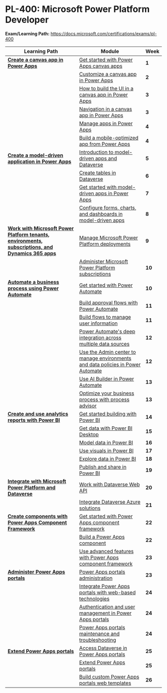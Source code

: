 # PL-400: Microsoft Power Platform Developer

**Exam/Learning Path:** https://docs.microsoft.com/certifications/exams/pl-400

| **Learning Path** | **Module** | **Week** |
|-|-|-|
|**[Create a canvas app in Power Apps](https://docs.microsoft.com/learn/paths/create-powerapps/)**| [Get started with Power Apps canvas apps](https://docs.microsoft.com/learn/modules/get-started-with-powerapps/) | **1** 
| | [Customize a canvas app in Power Apps](https://docs.microsoft.com/learn/modules/customize-apps-in-powerapps/) | **2** 
| | [How to build the UI in a canvas app in Power Apps](https://docs.microsoft.com/learn/modules/how-to-build-ui-canvas-app/) | **3** 
| | [Navigation in a canvas app in Power Apps](https://docs.microsoft.com/learn/modules/navigation-canvas-app/) | **3** 
| | [Manage apps in Power Apps](https://docs.microsoft.com/learn/modules/manage-apps-in-powerapps/) | **4** 
| | [Build a mobile-optimized app from Power Apps](https://docs.microsoft.com/learn/modules/build-mobile-optimized/) | **4** 
|**[Create a model-driven application in Power Apps](https://docs.microsoft.com/learn/paths/create-app-models-business-processes/)**| [Introduction to model-driven apps and Dataverse](https://docs.microsoft.com/learn/modules/intro-model-driven-apps-common-data-service/) | **5** 
| | [Create tables in Dataverse](https://docs.microsoft.com/learn/modules/get-started-with-powerapps-common-data-service/) | **6** 
| | [Get started with model-driven apps in Power Apps](https://docs.microsoft.com/learn/modules/get-started-with-model-driven-apps-in-powerapps/) | **7** 
| | [Configure forms, charts, and dashboards in model-driven apps](https://docs.microsoft.com/learn/modules/configure-model-driven-apps-customer-engagement-apps/) | **8** 
|**[Work with Microsoft Power Platform tenants, environments, subscriptions, and Dynamics 365 apps](https://docs.microsoft.com/learn/paths/implementing-customer-engagement-apps/)**| [Manage Microsoft Power Platform deployments](https://docs.microsoft.com/learn/modules/designing-power-platform-deployments/) | **9** 
| | [Administer Microsoft Power Platform subscriptions](https://docs.microsoft.com/learn/modules/administrating-power-platform-subscriptions/) | **10** 
|**[Automate a business process using Power Automate](https://docs.microsoft.com/learn/paths/automate-process-power-automate/)**| [Get started with Power Automate](https://docs.microsoft.com/learn/modules/get-started-flows/) | **10** 
| | [Build approval flows with Power Automate](https://docs.microsoft.com/learn/modules/build-approval-flows/) | **11** 
| | [Build flows to manage user information](https://docs.microsoft.com/learn/modules/manage-user-information/) | **11** 
| | [Power Automate's deep integration across multiple data sources](https://docs.microsoft.com/learn/modules/multiple-data-sources/) | **12** 
| | [Use the Admin center to manage environments and data policies in Power Automate](https://docs.microsoft.com/learn/modules/administer-flows/) | **12** 
| | [Use AI Builder in Power Automate](https://docs.microsoft.com/learn/modules/ai-builder-power-automate/) | **13** 
| | [Optimize your business process with process advisor](https://docs.microsoft.com/learn/modules/business-process-optimization-process-advisor/) | **13** 
|**[Create and use analytics reports with Power BI](https://docs.microsoft.com/learn/paths/create-use-analytics-reports-power-bi/)**| [Get started building with Power BI](https://docs.microsoft.com/learn/modules/get-started-with-power-bi/) | **14** 
| | [Get data with Power BI Desktop](https://docs.microsoft.com/learn/modules/get-data-power-bi/) | **15** 
| | [Model data in Power BI](https://docs.microsoft.com/learn/modules/model-data-power-bi/) | **16** 
| | [Use visuals in Power BI](https://docs.microsoft.com/learn/modules/visuals-in-power-bi/) | **17** 
| | [Explore data in Power BI](https://docs.microsoft.com/learn/modules/explore-data-power-bi/) | **18** 
| | [Publish and share in Power BI](https://docs.microsoft.com/learn/modules/publish-share-power-bi/) | **19** 
|**[Integrate with Microsoft Power Platform and Dataverse](https://docs.microsoft.com/learn/paths/integrate-power-platform/)**| [Work with Dataverse Web API](https://docs.microsoft.com/learn/modules/common-data-service-web-api/) | **20** 
| | [Integrate Dataverse Azure solutions](https://docs.microsoft.com/learn/modules/integrate-common-data-service-azure-solutions/) | **21** 
|**[Create components with Power Apps Component Framework](https://docs.microsoft.com/learn/paths/use-power-apps-component-framework/)**| [Get started with Power Apps component framework](https://docs.microsoft.com/learn/modules/get-started-component-framework/) | **22** 
| | [Build a Power Apps component](https://docs.microsoft.com/learn/modules/build-power-app-component/) | **22** 
| | [Use advanced features with Power Apps component framework](https://docs.microsoft.com/learn/modules/component-framework-advanced-topics/) | **23** 
|**[Administer Power Apps portals](https://docs.microsoft.com/learn/paths/administer-portals/)**| [Power Apps portals administration](https://docs.microsoft.com/learn/modules/portals-administration/) | **23** 
| | [Integrate Power Apps portals with web-based technologies](https://docs.microsoft.com/learn/modules/portals-integration/) | **24** 
| | [Authentication and user management in Power Apps portals](https://docs.microsoft.com/learn/modules/authentication-user-management/) | **24** 
| | [Power Apps portals maintenance and troubleshooting](https://docs.microsoft.com/learn/modules/portals-maintenance-troubleshooting/) | **24** 
|**[Extend Power Apps portals](https://docs.microsoft.com/learn/paths/extend-power-apps-portals/)**| [Access Dataverse in Power Apps portals](https://docs.microsoft.com/learn/modules/portals-access-common-data-service/) | **25** 
| | [Extend Power Apps portals](https://docs.microsoft.com/learn/modules/extend-power-app-portals/) | **25** 
| | [Build custom Power Apps portals web templates](https://docs.microsoft.com/learn/modules/portal-custom-web/) | **26** 

